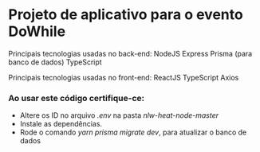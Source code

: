 # Projeto de aplicativo para o evento DoWhile

Principais tecnologias usadas no back-end:
NodeJS
Express
Prisma (para banco de dados)
TypeScript

Principais tecnologias usadas no front-end:
ReactJS
TypeScript
Axios

### Ao usar este código certifique-ce:
- Altere os ID no arquivo _.env_ na pasta _nlw-heat-node-master_
- Instale as dependências.
- Rode o comando _yarn prisma migrate dev_, para atualizar o banco de dados  



